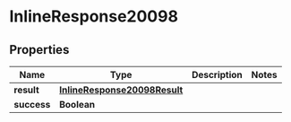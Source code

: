 # InlineResponse20098

## Properties
Name | Type | Description | Notes
------------ | ------------- | ------------- | -------------
**result** | [**InlineResponse20098Result**](InlineResponse20098Result.md) |  | 
**success** | **Boolean** |  | 
